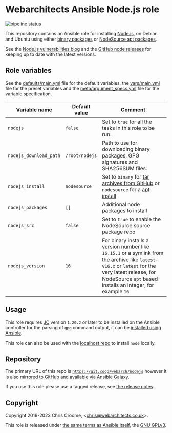 # Webarchitects Ansible Node.js role

[![pipeline status](https://git.coop/webarch/nodejs/badges/master/pipeline.svg)](https://git.coop/webarch/nodejs/-/commits/master)

This repository contains an Ansible role for installing [Node.js](https://nodejs.org/en/about/releases/), on Debian and Ubuntu using either [binary packages](https://github.com/nodejs/help/wiki/Installation#how-to-install-nodejs-via-binary-archive-on-linux) or [NodeSource apt packages](https://github.com/nodesource/distributions/blob/master/README.md#installation-instructions).

See the [Node.js vulnerabilities blog](https://nodejs.org/en/blog/vulnerability/) and the [GitHub node releases](https://github.com/nodejs/node/releases) for keeping up to date with the latest versions.

## Role variables

See the [defaults/main.yml](defaults/main.yml) file for the default variables, the [vars/main.yml](vars/main.yml) file for the preset variables and the [meta/argument_specs.yml](meta/argument_specs.yml) file for the variable specification.

| Variable name          | Default value  | Comment                                                                                                                                                                                                                                                                                 |
|------------------------|----------------|-----------------------------------------------------------------------------------------------------------------------------------------------------------------------------------------------------------------------------------------------------------------------------------------|
| `nodejs`               | `false`         | Set to `true` for all the tasks in this role to be run.                                                                                                                                                                                                                                |
| `nodejs_download_path` | `/root/nodejs` | Path to use for downloading binary packages, GPG signatures and SHA256SUM files.                                                                                                                                                                                                        |
| `nodejs_install`       | `nodesource`   | Set to `binary` for [tar archives from GitHub](https://github.com/nodejs/node/releases) or `nodesource` for a [apt install](https://github.com/nodesource/distributions)                                                                                                                |
| `nodejs_packages`      | `[]`           | Additional node packages to install                                                                                                                                                                                                                                                     |
| `nodejs_src`           | `false`        | Set to `true` to enable the NodeSource source package repo                                                                                                                                                                                                                              |
| `nodejs_version`       | `16`           | For binary installs a [version number](https://github.com/nodejs/node/releases) like `16.15.1` or a symlink from [the archive](https://nodejs.org/dist/) like `latest-v16.x` or `latest` for the very latest release, for NodeSource `apt` based installs an integer, for example `16`  |

## Usage

This role requires [JC](https://github.com/kellyjonbrazil/jc) version `1.20.2` or later to be installed on the Ansible controller for the parsing of `gpg`  command output, it can be [installed using Ansible](https://git.coop/webarch/jc/).

This role can also be used with the [localhost repo](https://git.coop/webarch/localhost) to install `node` locally.

## Repository

The primary URL of this repo is [`https://git.coop/webarch/nodejs`](https://git.coop/webarch/nodejs) however it is also [mirrored to GitHub](https://github.com/webarch-coop/ansible-role-nodejs) and [available via Ansible Galaxy](https://galaxy.ansible.com/chriscroome/nodejs).

If you use this role please use a tagged release, see [the release notes](https://git.coop/webarch/nodejs/-/releases).

## Copyright

Copyright 2019-2023 Chris Croome, &lt;[chris@webarchitects.co.uk](mailto:chris@webarchitects.co.uk)&gt;.

This role is released under [the same terms as Ansible itself](https://github.com/ansible/ansible/blob/devel/COPYING), the [GNU GPLv3](LICENSE).
